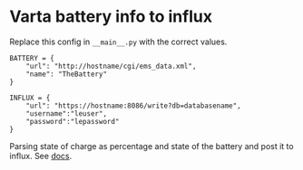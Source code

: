 Varta battery info to influx
============================

Replace this config in `__main__.py` with the correct values.

```
BATTERY = {
    "url": "http://hostname/cgi/ems_data.xml",
    "name": "TheBattery"
}

INFLUX = {
    "url": "https://hostname:8086/write?db=databasename", 
    "username":"leuser", 
    "password":"lepassword"
}
```

Parsing state of charge as percentage and state of the battery and post it to influx.
See [docs]( https://www.loxwiki.eu/pages/viewpage.action?pageId=39354750 ).
